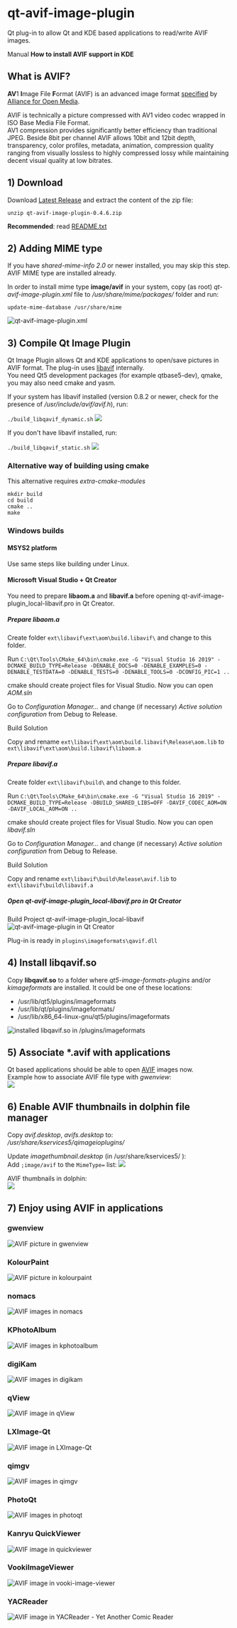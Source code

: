 # qt-avif-image-plugin
Qt plug-in to allow Qt and KDE based applications to read/write AVIF images.

Manual **How to install AVIF support in KDE**

## What is AVIF?

**AV**1 **I**mage File **F**ormat (AVIF) is an advanced image format [specified](https://aomediacodec.github.io/av1-avif/) by [Alliance for Open Media](https://aomedia.org/).

AVIF is technically a picture compressed with AV1 video codec wrapped in ISO Base Media File Format.  
AV1 compression provides significantly better efficiency than traditional JPEG. Beside 8bit per channel AVIF allows 10bit and 12bit depth, transparency, color profiles, metadata, animation, compression quality ranging from visually lossless to highly compressed lossy while maintaining decent visual quality at low bitrates.

## 1) Download

Download [Latest Release](https://github.com/novomesk/qt-avif-image-plugin/releases/latest) and extract the content of the zip file:

`unzip qt-avif-image-plugin-0.4.6.zip`

**Recommended**: read [README.txt](README.txt)

## 2) Adding MIME type

If you have _shared-mime-info 2.0_ or newer installed, you may skip this step. AVIF MIME type are installed already.

In order to install mime type **image/avif** in your system, copy (as root) _qt-avif-image-plugin.xml_ file to _/usr/share/mime/packages/_ folder and run:

`update-mime-database /usr/share/mime`

![qt-avif-image-plugin.xml](img/qt-avif-image-plugin_xml.png)

## 3) Compile Qt Image Plugin

Qt Image Plugin allows Qt and KDE applications to open/save pictures in AVIF format. The plug-in uses [libavif](https://github.com/AOMediaCodec/libavif/) internally.  
You need Qt5 development packages (for example qtbase5-dev), qmake, you may also need cmake and yasm.

If your system has libavif installed (version 0.8.2 or newer, check for the presence of _/usr/include/avif/avif.h_), run:

`./build_libqavif_dynamic.sh` 
![](img/build_libqavif_dynamic.png)

If you don't have libavif installed, run:

`./build_libqavif_static.sh` 
![](img/build_libqavif_static.png)

### Alternative way of building using cmake

This alternative requires *extra-cmake-modules*

```
mkdir build
cd build
cmake ..
make
```

### Windows builds

#### MSYS2 platform

Use same steps like building under Linux.

#### Microsoft Visual Studio + Qt Creator

You need to prepare **libaom.a** and **libavif.a** before opening qt-avif-image-plugin_local-libavif.pro in Qt Creator.

##### Prepare libaom.a

Create folder `ext\libavif\ext\aom\build.libavif\` and change to this folder.

Run `C:\Qt\Tools\CMake_64\bin\cmake.exe -G "Visual Studio 16 2019" -DCMAKE_BUILD_TYPE=Release -DENABLE_DOCS=0 -DENABLE_EXAMPLES=0 -DENABLE_TESTDATA=0 -DENABLE_TESTS=0 -DENABLE_TOOLS=0 -DCONFIG_PIC=1 ..`

cmake should create project files for Visual Studio. Now you can open *AOM.sln*

Go to *Configuration Manager...* and change (if necessary) *Active solution configuration* from Debug to Release.

Build Solution

Copy and rename `ext\libavif\ext\aom\build.libavif\Release\aom.lib` to `ext\libavif\ext\aom\build.libavif\libaom.a`

##### Prepare libavif.a

Create folder `ext\libavif\build\` and change to this folder.

Run `C:\Qt\Tools\CMake_64\bin\cmake.exe -G "Visual Studio 16 2019" -DCMAKE_BUILD_TYPE=Release -DBUILD_SHARED_LIBS=OFF -DAVIF_CODEC_AOM=ON -DAVIF_LOCAL_AOM=ON ..`

cmake should create project files for Visual Studio. Now you can open *libavif.sln*

Go to *Configuration Manager...* and change (if necessary) *Active solution configuration* from Debug to Release.

Build Solution

Copy and rename `ext\libavif\build\Release\avif.lib` to `ext\libavif\build\libavif.a`

##### Open qt-avif-image-plugin_local-libavif.pro in Qt Creator

Build Project qt-avif-image-plugin_local-libavif
![qt-avif-image-plugin in Qt Creator](img/qt_creator.png)

Plug-in is ready in `plugins\imageformats\qavif.dll`

## 4) Install libqavif.so

Copy **libqavif.so** to a folder where _qt5-image-formats-plugins_ and/or _kimageformats_ are installed. It could be one of these locations:

*   /usr/lib/qt5/plugins/imageformats
*   /usr/lib/qt/plugins/imageformats/
*   /usr/lib/x86_64-linux-gnu/qt5/plugins/imageformats

![installed libqavif.so in /plugins/imageformats](img/imageformats.png)

## 5) Associate *.avif with applications

Qt based applications should be able to open [AVIF](https://github.com/AOMediaCodec/av1-avif/tree/master/testFiles) images now.  
Example how to associate AVIF file type with _gwenview_:  
![](img/association.png)

## 6) Enable AVIF thumbnails in dolphin file manager

Copy _avif.desktop_, _avifs.desktop_ to:  
*/usr/share/kservices5/qimageioplugins/*

Update _imagethumbnail.desktop_ (in /usr/share/kservices5/ ):  
Add `;image/avif` to the `MimeType=` list:
![](img/imagethumbnail.png)

AVIF thumbnails in dolphin:  
![](img/app_dolphin.png)

## 7) Enjoy using AVIF in applications

### gwenview

![AVIF picture in gwenview](img/app_gwenview.png)

### KolourPaint

![AVIF picture in kolourpaint](img/app_kolourpaint.png)

### nomacs

![AVIF images in nomacs](img/app_nomacs.png)

### KPhotoAlbum

![AVIF images in kphotoalbum](img/app_kphotoalbum.png)

### digiKam

![AVIF images in digikam](img/app_digikam.png)

### qView

![AVIF image in qView](img/app_qview.png)

### LXImage-Qt

![AVIF image in LXImage-Qt](img/app_lximage-qt.png)

### qimgv

![AVIF images in qimgv](img/app_qimgv.png)

### PhotoQt

![AVIF images in photoqt](img/app_photoqt2.png)

### Kanryu QuickViewer

![AVIF image in quickviewer](img/app_kanryu_quickviewer.png)

### VookiImageViewer

![AVIF image in vooki-image-viewer](img/app_vooki-image-viewer.png)

### YACReader

![AVIF image in YACReader - Yet Another Comic Reader](img/app_yacreader.png)
